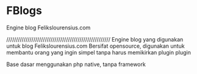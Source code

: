 # FBlogs
Engine blog Felikslourensius.com

//////////////////////////////////////////////////////
Engine blog yang digunakan untuk blog Felikslourensius.com
Bersifat opensource, digunakan untuk membantu orang yang ingin simpel tanpa harus memikirkan plugin plugin 

Base dasar menggunakan php native, tanpa framework
